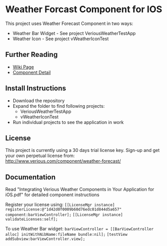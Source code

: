 # Weather Forcast Component for IOS

This project uses Weather Forecast Component in two ways:
* Weather Bar Widget - See project VeriousWeatherTestApp
* Weather Icon - See project vWeatherIconTest

## Further Reading
* [Wiki Page](http://github.com/verious-dev/Weather-Forecast-Component-for-iOS/wiki)
* [Component Detail](http://www.verious.com/component/weather-forecast/)

## Install Instructions
* Download the repository
* Expand the folder to find following projects:
   * VeriousWeatherTestApp
   * vWeatherIconTest
* Run individual projects to see the application in work

## License
This project is currently using a 30 days trial license key.
Sign-up and get your own perpetual license from:
http://www.verious.com/component/weather-forecast/

## Documentation
Read "Integrating Verious Weather Components in Your Application for iOS.pdf" for detailed component instructions

Register your license using:
`[[LicenseMgr instance] registerLicense:@"1d42d0f0009b60d76edc01d844d5a657" component:barViewController];`
`[[LicenseMgr instance] validateLicenses:self];`


To use Weather Bar widget:
`barViewController = [[BarViewController alloc] initWithNibName:fileName bundle:nil];`
`[testView addSubview:barViewController.view];`


